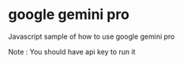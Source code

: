# google gemini pro
Javascript sample of how to use google gemini pro

Note :
You should have api key to run it
